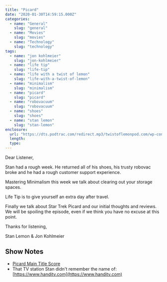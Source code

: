 ```yaml
---
title: "Picard"
date: "2020-01-30T14:59:15.000Z"
categories:
  - name: "General"
    slug: "general"
  - name: "Movies"
    slug: "movies"
  - name: "Technology"
    slug: "technology"
tags:
  - name: "jon kohlmeier"
    slug: "jon-kohlmeier"
  - name: "life tip"
    slug: "life-tip"
  - name: "life with a twist of lemon"
    slug: "life-with-a-twist-of-lemon"
  - name: "minimalism"
    slug: "minimalism"
  - name: "picard"
    slug: "picard"
  - name: "robovacuum"
    slug: "robovacuum"
  - name: "shoes"
    slug: "shoes"
  - name: "stan lemon"
    slug: "stan-lemon"
enclosure:
  url: "https://dts.podtrac.com/redirect.mp3/twistoflemonpod.com/wp-content/uploads/2020/01/081-lwatol-20200130.mp3"
  length:
  type:
---
```


Dear Listener,

Stan had a rough week. He returned all of his shoes, his trusty robovac broke and he had a rough customer support experience.

Mastering Minimalism this week we talk about clearing out your storage spaces.

Life Tip is to give yourself an extra day after travel.

Finally we talk about Star Trek Picard and our initial thoughts and reviews. We will be spoiling the episode, even if we think you have no excuse at this point.

Thanks for listening,

Stan Lemon & Jon Kohlmeier

## Show Notes

- [Picard Main Title Score](https://www.startrek.com/videos/scoring-star-trek-picards-main-title)
- That TV station Stan didn't remember the name of: [https://www.handitv.com](https://www.handitv.com)
